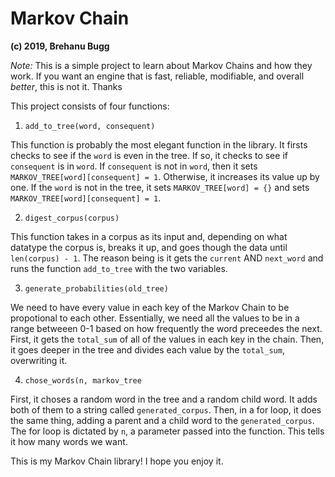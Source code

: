 # Markov Chain
**(c) 2019, Brehanu Bugg**

*Note:* This is a simple project to learn about Markov Chains and how they work. If you want an engine that is fast, reliable, modifiable, and overall *better*, this is not it. Thanks

This project consists of four functions:

1. `add_to_tree(word, consequent)`

This function is probably the most elegant function in the library. It firsts checks to see if the `word` is even in the tree. If so, it checks to see if `consequent` is in `word`. If `consequent` is not in `word`, then it sets `MARKOV_TREE[word][consequent] = 1`. Otherwise, it increases its value up by one. If the `word` is not in the tree, it sets `MARKOV_TREE[word] = {}` and sets `MARKOV_TREE[word][consequent] = 1`.

2. `digest_corpus(corpus)`

This function takes in a corpus as its input and, depending on what datatype the corpus is, breaks it up, and goes though the data until `len(corpus) - 1`. The reason being is it gets the `current` AND `next_word` and runs the function `add_to_tree` with the two variables. 

3. `generate_probabilities(old_tree)`

We need to have every value in each key of the Markov Chain to be propotional to each other. Essentially, we need all the values to be in a range betweeen 0-1 based on how frequently the word preceedes the next. First, it gets the `total_sum` of all of the values in each key in the chain. Then, it goes deeper in the tree and divides each value by the `total_sum`, overwriting it.

4. `chose_words(n, markov_tree`

First, it choses a random word in the tree and a random child word. It adds both of them to a string called `generated_corpus`. Then, in a for loop, it does the same thing, adding a parent and a child word to the `generated_corpus`. The for loop is dictated by `n`, a parameter passed into the function. This tells it how many words we want.

This is my Markov Chain library! I hope you enjoy it.
